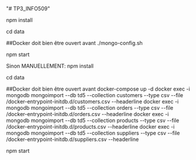 "# TP3_INFO509" 

npm install

cd data

##Docker doit bien être ouvert avant
./mongo-config.sh

npm start


Sinon MANUELLEMENT:
npm install

cd data

##Docker doit bien être ouvert avant
docker-compose up -d
docker exec -i mongodb mongoimport --db td5 --collection customers --type csv --file /docker-entrypoint-initdb.d/customers.csv --headerline
docker exec -i mongodb mongoimport --db td5 --collection orders --type csv --file /docker-entrypoint-initdb.d/orders.csv --headerline
docker exec -i mongodb mongoimport --db td5 --collection products --type csv --file /docker-entrypoint-initdb.d/products.csv --headerline
docker exec -i mongodb mongoimport --db td5 --collection suppliers --type csv --file /docker-entrypoint-initdb.d/suppliers.csv --headerline


npm start